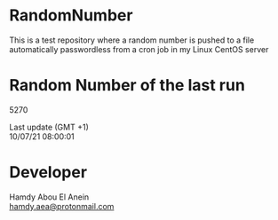 # RandomNumber    
This is a test repository where a random number is pushed to a file automatically passwordless from a cron job in my Linux CentOS server    
# Random Number of the last run   
5270
      
Last update (GMT +1)    
10/07/21 08:00:01
# Developer    
Hamdy Abou El Anein   
hamdy.aea@protonmail.com

